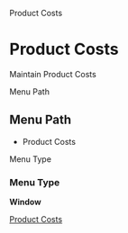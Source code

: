 
Product Costs
# Product Costs


Maintain Product Costs

Menu Path
## Menu Path



- Product Costs

Menu Type
### Menu Type

**Window**


[Product Costs](../../functional-guide/window/window-product-costs.md)